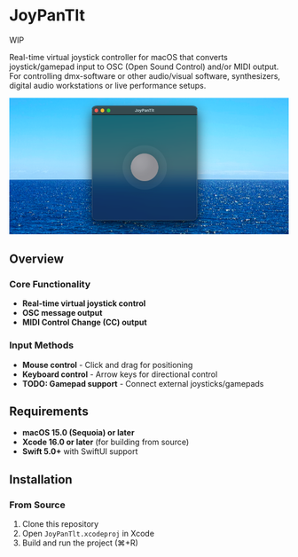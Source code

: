 # JoyPanTlt

WIP

Real-time virtual joystick controller for macOS that converts joystick/gamepad input to OSC (Open Sound Control) and/or MIDI output. For controlling dmx-software or other audio/visual software, synthesizers, digital audio workstations or live performance setups.

![JoyPanTlt Main Interface](Screenshots/screenshot-main-interface.png)

## Overview

### Core Functionality

- **Real-time virtual joystick control**
- **OSC message output**
- **MIDI Control Change (CC) output**

### Input Methods

- **Mouse control** - Click and drag for positioning
- **Keyboard control** - Arrow keys for directional control  
- **TODO: Gamepad support** - Connect external joysticks/gamepads

## Requirements

- **macOS 15.0 (Sequoia) or later** 
- **Xcode 16.0 or later** (for building from source)
- **Swift 5.0+** with SwiftUI support

## Installation

### From Source

1. Clone this repository
2. Open `JoyPanTlt.xcodeproj` in Xcode
3. Build and run the project (⌘+R)

